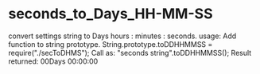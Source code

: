 # seconds_to_Days_HH-MM-SS
convert settings string to Days hours : minutes : seconds.
usage:
Add function to string prototype.
String.prototype.toDDHHMMSS = require("./secToDHMS");
Call as:
"seconds string".toDDHHMMSS();
Result returned:
00Days 00:00:00
